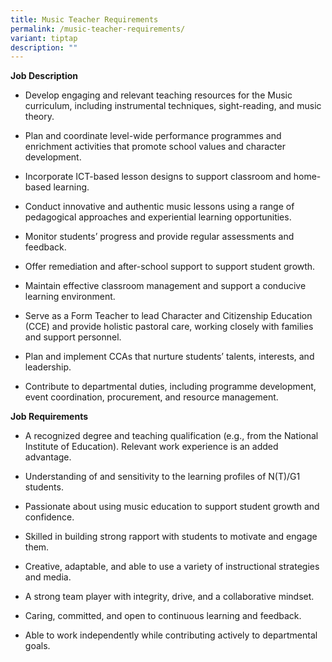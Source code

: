 ```yaml
---
title: Music Teacher Requirements
permalink: /music-teacher-requirements/
variant: tiptap
description: ""
---
```

<p><strong>Job Description</strong>
</p>
<ul data-tight="true" class="tight">
<li>
<p>Develop engaging and relevant teaching resources for the Music curriculum,
including instrumental techniques, sight-reading, and music theory.</p>
</li>
<li>
<p>Plan and coordinate level-wide performance programmes and enrichment activities
that promote school values and character development.</p>
</li>
<li>
<p>Incorporate ICT-based lesson designs to support classroom and home-based
learning.</p>
</li>
<li>
<p>Conduct innovative and authentic music lessons using a range of pedagogical
approaches and experiential learning opportunities.</p>
</li>
<li>
<p>Monitor students’ progress and provide regular assessments and feedback.</p>
</li>
<li>
<p>Offer remediation and after-school support to support student growth.</p>
</li>
<li>
<p>Maintain effective classroom management and support a conducive learning
environment.</p>
</li>
<li>
<p>Serve as a Form Teacher to lead Character and Citizenship Education (CCE)
and provide holistic pastoral care, working closely with families and support
personnel.</p>
</li>
<li>
<p>Plan and implement CCAs that nurture students’ talents, interests, and
leadership.</p>
</li>
<li>
<p>Contribute to departmental duties, including programme development, event
coordination, procurement, and resource management.</p>
</li>
</ul>
<p></p>
<p><strong>Job Requirements</strong>
</p>
<ul data-tight="true" class="tight">
<li>
<p>A recognized degree and teaching qualification (e.g., from the National
Institute of Education). Relevant work experience is an added advantage.</p>
</li>
<li>
<p>Understanding of and sensitivity to the learning profiles of N(T)/G1 students.</p>
</li>
<li>
<p>Passionate about using music education to support student growth and confidence.</p>
</li>
<li>
<p>Skilled in building strong rapport with students to motivate and engage
them.</p>
</li>
<li>
<p>Creative, adaptable, and able to use a variety of instructional strategies
and media.</p>
</li>
<li>
<p>A strong team player with integrity, drive, and a collaborative mindset.</p>
</li>
<li>
<p>Caring, committed, and open to continuous learning and feedback.</p>
</li>
<li>
<p>Able to work independently while contributing actively to departmental
goals.</p>
</li>
</ul>
<p></p>